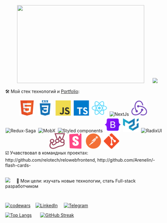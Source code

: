 <div align="center">
  <img src="https://media.giphy.com/media/dWesBcTLavkZuG35MI/giphy.gif" width="90%" height="250"  />
    <a href="https://git.io/typing-svg">
    <img src="https://readme-typing-svg.herokuapp.com?color=blue&lines=Hi,+I`m+Viktor+-+Frontend+developer.">
  </a>
</div>

🛠️  Мой стек технологий и  <a href='http://viktorchizh.github.io/portfolio/'>Portfolio</a>:
 <div align="center"> 
   <img src="https://github.com/devicons/devicon/blob/master/icons/html5/html5-original.svg" title="HTML5" alt="HTML5" width="50" height="50"/>&nbsp;
   <img src="https://github.com/devicons/devicon/blob/master/icons/css3/css3-plain-wordmark.svg"  title="CSS3, SCSS, SASS" alt="CSS3" width="50" height="50"/>&nbsp;
   <img src="https://github.com/devicons/devicon/blob/master/icons/javascript/javascript-original.svg" title="JavaScript" alt="JavaScript" width="50" height="50"/>&nbsp;
   <img src="https://github.com/devicons/devicon/blob/master/icons/typescript/typescript-plain.svg" title="TypeScript" alt="TypeScript" width="50" height="50"/>&nbsp;
   <img src="https://github.com/devicons/devicon/blob/master/icons/react/react-original.svg" title="React" alt="React" width="50" height="50"/>&nbsp;
   <img src="https://encrypted-tbn0.gstatic.com/images?q=tbn:ANd9GcQwxD-73xOga0UQ2WYXy--NVfXueTWKyk9qNg&usqp=CAU" title="NextJs" alt="NextJs" width="50" height="50"/>&nbsp;
   <img src="https://github.com/devicons/devicon/blob/master/icons/redux/redux-original.svg" title="Redux, RTK, RTK-query" alt="Redux, RTK, RTK-query" width="50" height="50"/>&nbsp;
   <img src="https://www.svgrepo.com/show/354277/redux-saga.svg" title="Redux-Saga" alt="Redux-Saga" width="50" height="50" />&nbsp;
   <img src="https://mobx.js.org/img/mobx.png" title="MobX" alt="MobX" width="50" height="50"/>&nbsp;
   <img src="https://avatars.githubusercontent.com/u/20658825?s=48&v=4" title="Styled components" alt="Styled components" width="50" height="50"/>&nbsp;
   <img src="https://github.com/devicons/devicon/blob/master/icons/bootstrap/bootstrap-original.svg" title="Bootstrap" alt="Bootstrap" width="50" height="50"/>&nbsp;
   <img src="https://github.com/devicons/devicon/blob/master/icons/materialui/materialui-original.svg" title="MaterialUI" alt="MaterialUI" width="50" height="50"/>&nbsp;
   <img src="https://cdn.worldvectorlogo.com/logos/radix-ui.svg" title="RadixUI" alt="RadixUI" width="50" height="50"/>&nbsp;
   <img src="https://github.com/devicons/devicon/blob/master/icons/jest/jest-plain.svg" title="Jest" alt="Jest" width="50" height="50"/>&nbsp;
   <img src="https://github.com/devicons/devicon/blob/master/icons/storybook/storybook-original.svg" title="Storybook" alt="Storybook" width="50" height="50"/>&nbsp;
   <img src="https://github.com/devicons/devicon/blob/master/icons/postman/postman-original.svg" title="Postman" alt="Postman" width="50" height="50"/>&nbsp;
   <img src="https://github.com/devicons/devicon/blob/master/icons/git/git-original.svg" title="Git" alt="Git" width="50" height="50"/>&nbsp;
</div>
☑️ Учавствовал в командных проектах: http://github.com/relotech/relowebfrontend, http://github.com/Arenelin/-flash-cards-</br>
</br>

![](https://komarev.com/ghpvc/?username=ViktorChizh) &nbsp;&nbsp;&nbsp; 🎯  Мои цели: изучать новые технологии, стать Full-stack разработчиком 

</br>


 [![codewars](https://www.codewars.com/users/ViktorChizh/badges/large)](https://www.codewars.com/users/ViktorChizh)&nbsp;&nbsp; &nbsp;<a href="https://www.linkedin.com/in/ViktorChizh/"><img width="125" src="https://img.shields.io/badge/LinkedIn-blue?style=for-the-badge&logo=linkedin&logoColor=white" alt="LinkedIn"/></a>&nbsp;&nbsp;&nbsp;&nbsp;&nbsp;<a href="https://t.me/ViktorChizh"><img width="125" src="https://img.shields.io/badge/Telegram-blue?style=for-the-badge&logo=telegram&logoColor=white" alt="Telegram"/></a>
<!-- ℹ️ 📲  Контакты:  🖥️++💻 micro small-->
<!-- <a href='http://viktorchizh.github.io/portfolio/'>Привет, меня зовут Виктор.<a> -->
<!-- [![GitHub Streak](http://github-readme-streak-stats.herokuapp.com?user=ViktorChizh&theme=dark&background=000000)](https://git.io/streak-stats) &nbsp;&nbsp;&nbsp;&nbsp; -->
[![Top Langs](https://github-readme-stats.vercel.app/api/top-langs/?username=ViktorChizh&langs_count=8&show_owner=true&layout=compact&size_weight=1&card_width=400&theme=github_dark_dimmed)](https://github.com/anuraghazra/github-readme-stats) &nbsp;&nbsp;&nbsp;&nbsp;&nbsp;
[![GitHub Streak](https://streak-stats.demolab.com?user=ViktorChizh&theme=github_dark_dimmed&border_radius=10&date_format=j%20M%5B%20Y%5D&mode=weekly&card_width=400)](https://git.io/streak-stats)

<!-- ![Anurag's GitHub stats](https://github-readme-stats.vercel.app/api?username=ViktorChizh&theme=github_dark_dimmed&card_width=200&hide=contribs)-->
   <!-- <img src="https://upload.wikimedia.org/wikipedia/commons/thumb/9/9a/Visual_Studio_Code_1.50_icon.svg/120px-Visual_Studio_Code_1.50_icon.svg.png" title="VScode" alt="VScode" width="50" height="50"/>&nbsp; ,prs-->
   <!-- <img src="https://github.com/devicons/devicon/blob/master/icons/webstorm/webstorm-original.svg" title="WebStorm" alt="WebStorm" width="50" height="50"/>&nbsp; -->
   <!--    <img src="https://github.com/devicons/devicon/blob/master/icons/sass/sass-original.svg" title="SASS" alt="SASS" width="50" height="50"/>&nbsp; -->
<!--    <img src="https://upload.wikimedia.org/wikipedia/commons/thumb/c/c2/GitHub_Invertocat_Logo.svg/500px-GitHub_Invertocat_Logo.svg.png" title="GitHub" alt="GitHub" width="50" height="50"/>&nbsp; -->
<!--    <img src="https://upload.wikimedia.org/wikipedia/commons/6/6f/Sql_database_shortcut_icon.png" title="SQL" alt="SQL" width="50" height="50"/>&nbsp; -->
<!--    <img src="https://github.com/devicons/devicon/blob/master/icons/python/python-original.svg" title="Python" alt="Python" width="50" height="50"/>&nbsp; -->
<!--    <img src="https://avatars.githubusercontent.com/u/27804?s=48&v=4" title="Django" alt="Django" width="50" height="50"/>&nbsp; -->
